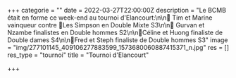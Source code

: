 +++
categorie = ""
date = 2022-03-27T22:00:00Z
description = "Le BCMB était en forme ce week-end au tournoi d'Elancourt:\n\n🥇 Tim et Marine vainqueur contre 🥈Les Simpson en Double Mixte S3\n\n🥈 Gurvan et Nzambe finalistes en Double hommes S2\n\n🥈Céline et Huong finaliste de Double dames S4\n\n🥈Fred et Steph finaliste de Double hommes S3"
image = "img/277101145_409106277883599_1573680060887415371_n.jpg"
res = []
res_type = "tournoi"
title = "Tournoi d'Elancourt"

+++
